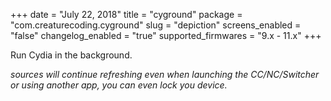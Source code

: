 +++
date = "July 22, 2018"
title = "cyground"
package = "com.creaturecoding.cyground"
slug = "depiction"
screens_enabled = "false"
changelog_enabled = "true"
supported_firmwares = "9.x - 11.x"
+++

Run Cydia in the background.

_sources will continue refreshing even when launching the CC/NC/Switcher or using another app, you can even lock you device._